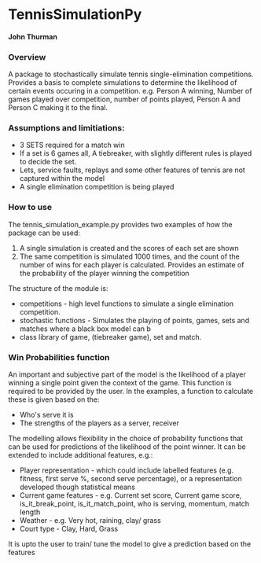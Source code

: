 # TennisSimulationPy
#### John Thurman

### Overview
A package to stochastically simulate tennis single-elimination competitions. Provides a basis to complete simulations to determine the likelihood of certain events occuring in a competition. e.g. Person A winning, Number of games played over competition, number of points played, Person A and Person C making it to the final.

### Assumptions and limitiations:
* 3 SETS required for a match win
* If a set is 6 games all, A tiebreaker, with slightly different rules is played to decide the set.
* Lets, service faults, replays and some other features of tennis are not captured within the model
* A single elimination competition is being played

### How to use
The tennis_simulation_example.py provides two examples of how the package can be used:
1. A single simulation is created and the scores of each set are shown
2. The same competition is simulated 1000 times, and the count of the number of wins for each player is calculated. Provides an estimate of the probability of the player winning the competition

The structure of the module is:
* competitions - high level functions to simulate a single elimination competition.
* stochastic functions - Simulates the playing of points, games, sets and matches where a black box model can b
* class library of game, (tiebreaker game), set and match.

### Win Probabilities function
An important and subjective part of the model is the likelihood of a player winning a single point given the context of the game. This function is required to be provided by the user. In the examples, a function to calculate these is given based on the:
* Who's serve it is
* The strengths of the players as a server, receiver

The modelling allows flexibility in the choice of probability functions that can be used for predictions of the likelihood of the point winner. It can be extended to include additional features, e.g.:
* Player representation - which could include labelled features (e.g. fitness, first serve %, second serve percentage), or a representation developed though statistical means
* Current game features - e.g. Current set score, Current game score, is_it_break_point, is_it_match_point, who is serving, momentum, match length
* Weather - e.g. Very hot, raining, clay/ grass
* Court type - Clay, Hard, Grass

It is upto the user to train/ tune the model to give a prediction based on the features
